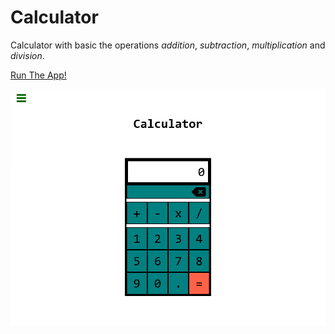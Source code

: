 # Calculator

Calculator with basic the operations _addition_, _subtraction_, _multiplication_ and _division_.

[Run The App!](https://new-af.github.io/)

<img src="assets/preview.png" alt="preview image of live app"/>
